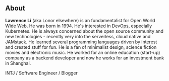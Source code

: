 ## About

**Lawrence Li** (aka Lonor elsewhere) is an fundamentalist for Open World Wide Web. He was born in 1994. He's interested in DevOps, especially Kubernetes. He is always concerned about the open source community and new technologies - recently very into the serverless, cloud native and JAMstack. He learned several programming languages driven by interest and created stuff for fun. He is a fan of minimalist design, science fiction movies and electronic music. He worked for an online education (start-up) company as a backend developer and now he works for an investment bank in Shanghai.

INTJ / Software Engineer / Blogger
